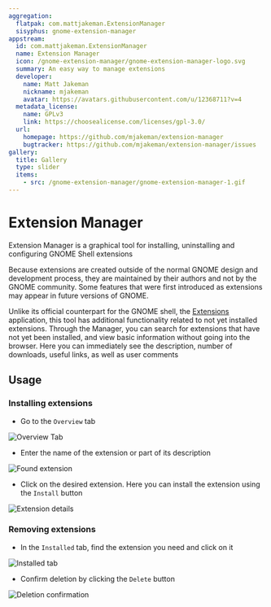 ```yaml
---
aggregation:
  flatpak: com.mattjakeman.ExtensionManager
  sisyphus: gnome-extension-manager
appstream:
  id: com.mattjakeman.ExtensionManager
  name: Extension Manager
  icon: /gnome-extension-manager/gnome-extension-manager-logo.svg
  summary: An easy way to manage extensions
  developer:
    name: Matt Jakeman
    nickname: mjakeman
    avatar: https://avatars.githubusercontent.com/u/12368711?v=4
  metadata_license:
    name: GPLv3
    link: https://choosealicense.com/licenses/gpl-3.0/
  url:
    homepage: https://github.com/mjakeman/extension-manager
    bugtracker: https://github.com/mjakeman/extension-manager/issues
gallery:
  title: Gallery
  type: slider
  items:
    - src: /gnome-extension-manager/gnome-extension-manager-1.gif
---
```


# Extension Manager

Extension Manager is a graphical tool for installing, uninstalling and configuring GNOME Shell extensions

Because extensions are created outside of the normal GNOME design and development process, they are maintained by their authors and not by the GNOME community. Some features that were first introduced as extensions may appear in future versions of GNOME.

Unlike its official counterpart for the GNOME shell, the [Extensions](/en/apps/extensions-app/) application, this tool has additional functionality related to not yet installed extensions. Through the Manager, you can search for extensions that have not yet been installed, and view basic information without going into the browser. Here you can immediately see the description, number of downloads, useful links, as well as user comments

<!--@include: @en/apps/.parts/install/content-repo.md-->
<!--@include: @en/apps/.parts/install/content-flatpak.md-->

<AGWGallery />

## Usage

### Installing extensions

- Go to the `Overview` tab

![Overview Tab](/gnome-extension-manager/gnome-extension-manager-2.png)

- Enter the name of the extension or part of its description

![Found extension](/gnome-extension-manager/gnome-extension-manager-3.png)

- Click on the desired extension. Here you can install the extension using the `Install` button

![Extension details](/gnome-extension-manager/gnome-extension-manager-4.png)

### Removing extensions

- In the `Installed` tab, find the extension you need and click on it

![Installed tab](/gnome-extension-manager/gnome-extension-manager-5.png)

- Confirm deletion by clicking the `Delete` button

![Deletion confirmation](/gnome-extension-manager/gnome-extension-manager-6.png)
